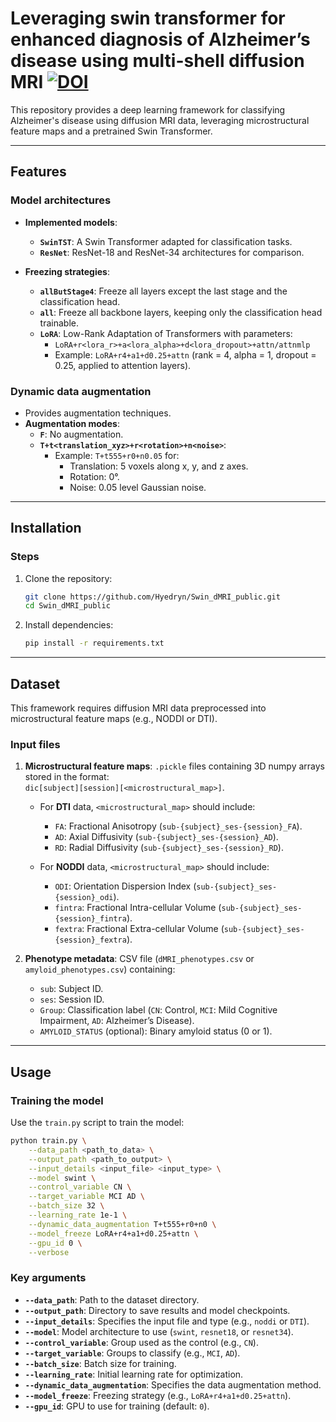 # Leveraging swin transformer for enhanced diagnosis of Alzheimer’s disease using multi-shell diffusion MRI [![DOI](https://zenodo.org/badge/DOI/10.5281/zenodo.14754203.svg)](https://doi.org/10.5281/zenodo.14754203) 

This repository provides a deep learning framework for classifying Alzheimer's disease using diffusion MRI data, leveraging microstructural feature maps and a pretrained Swin Transformer.

---

## Features

### Model architectures
- **Implemented models**:  
  - **`SwinTST`**: A Swin Transformer adapted for classification tasks.  
  - **`ResNet`**: ResNet-18 and ResNet-34 architectures for comparison.  

- **Freezing strategies**:  
  - **`allButStage4`**: Freeze all layers except the last stage and the classification head.  
  - **`all`**: Freeze all backbone layers, keeping only the classification head trainable.  
  - **`LoRA`**: Low-Rank Adaptation of Transformers with parameters:
    - `LoRA+r<lora_r>+a<lora_alpha>+d<lora_dropout>+attn/attnmlp`  
    - Example: `LoRA+r4+a1+d0.25+attn` (rank = 4, alpha = 1, dropout = 0.25, applied to attention layers).


### Dynamic data augmentation
- Provides augmentation techniques.
- **Augmentation modes**:  
  - **`F`**: No augmentation.  
  - **`T+t<translation_xyz>+r<rotation>+n<noise>`**:  
    - Example: `T+t555+r0+n0.05` for:
      - Translation: 5 voxels along x, y, and z axes.
      - Rotation: 0°.
      - Noise: 0.05 level Gaussian noise.

---

## Installation

### Steps
1. Clone the repository:
    ```bash
    git clone https://github.com/Hyedryn/Swin_dMRI_public.git
    cd Swin_dMRI_public
    ```
2. Install dependencies:
    ```bash
    pip install -r requirements.txt
    ```

---

## Dataset

This framework requires diffusion MRI data preprocessed into microstructural feature maps (e.g., NODDI or DTI).

### Input files
1. **Microstructural feature maps**: `.pickle` files containing 3D numpy arrays stored in the format:  
   `dic[subject][session][<microstructural_map>]`.

   - For **DTI** data, `<microstructural_map>` should include:
     - `FA`: Fractional Anisotropy (`sub-{subject}_ses-{session}_FA`).
     - `AD`: Axial Diffusivity (`sub-{subject}_ses-{session}_AD`).
     - `RD`: Radial Diffusivity (`sub-{subject}_ses-{session}_RD`).

   - For **NODDI** data, `<microstructural_map>` should include:
     - `ODI`: Orientation Dispersion Index (`sub-{subject}_ses-{session}_odi`).
     - `fintra`: Fractional Intra-cellular Volume (`sub-{subject}_ses-{session}_fintra`).
     - `fextra`: Fractional Extra-cellular Volume (`sub-{subject}_ses-{session}_fextra`).

2. **Phenotype metadata**: CSV file (`dMRI_phenotypes.csv` or `amyloid_phenotypes.csv`) containing:
   - `sub`: Subject ID.
   - `ses`: Session ID.
   - `Group`: Classification label (`CN`: Control, `MCI`: Mild Cognitive Impairment, `AD`: Alzheimer’s Disease).
   - `AMYLOID_STATUS` (optional): Binary amyloid status (0 or 1).

---

## Usage

### Training the model
Use the `train.py` script to train the model:

```bash
python train.py \
    --data_path <path_to_data> \
    --output_path <path_to_output> \
    --input_details <input_file> <input_type> \
    --model swint \
    --control_variable CN \
    --target_variable MCI AD \
    --batch_size 32 \
    --learning_rate 1e-1 \
    --dynamic_data_augmentation T+t555+r0+n0 \
    --model_freeze LoRA+r4+a1+d0.25+attn \
    --gpu_id 0 \
    --verbose
```

### Key arguments
- **`--data_path`**: Path to the dataset directory.
- **`--output_path`**: Directory to save results and model checkpoints.
- **`--input_details`**: Specifies the input file and type (e.g., `noddi` or `DTI`).
- **`--model`**: Model architecture to use (`swint`, `resnet18`, or `resnet34`).
- **`--control_variable`**: Group used as the control (e.g., `CN`).
- **`--target_variable`**: Groups to classify (e.g., `MCI`, `AD`).
- **`--batch_size`**: Batch size for training.
- **`--learning_rate`**: Initial learning rate for optimization.
- **`--dynamic_data_augmentation`**: Specifies the data augmentation method.
- **`--model_freeze`**: Freezing strategy (e.g., `LoRA+r4+a1+d0.25+attn`).
- **`--gpu_id`**: GPU to use for training (default: `0`).
